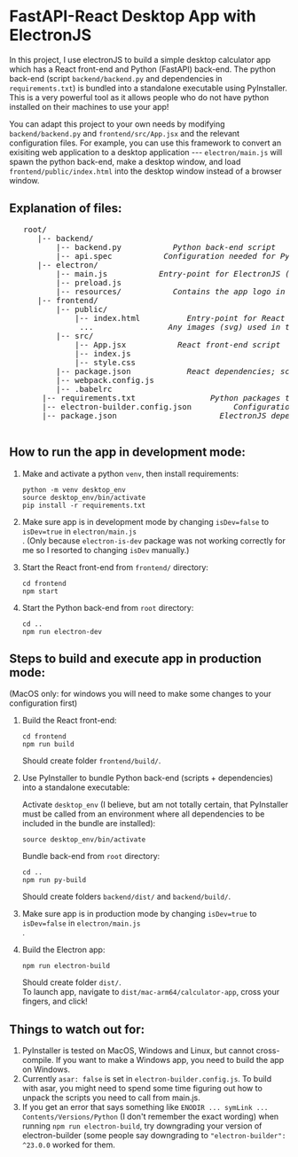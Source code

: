 # FastAPI-React Desktop App with ElectronJS 

In this project, I use electronJS to build a simple desktop calculator app which has a React front-end and Python (FastAPI) back-end. The python back-end (script `backend/backend.py` and dependencies in `requirements.txt`) is bundled into a standalone executable using PyInstaller. This is a very powerful tool as it allows people who do not have python installed on their machines to use your app!

You can adapt this project to your own needs by modifying `backend/backend.py` and `frontend/src/App.jsx` and the relevant configuration files. For example, you can use this framework to convert an exisiting web application to a desktop application --- `electron/main.js` will spawn the python back-end, make a desktop window, and load `frontend/public/index.html` into the desktop window instead of a browser window. 

## Explanation of files: 

<pre>
   root/ 
      |-- backend/ 
          |-- backend.py           <em>Python back-end script</em>
          |-- api.spec           <em>Configuration needed for PyInstaller</em>
      |-- electron/
          |-- main.js           <em>Entry-point for ElectronJS (makes desktop window) and FastAPI back-end (spawns python process)</em>
          |-- preload.js   
          |-- resources/           <em>Contains the app logo in .icns format for MacOS (change to .ico for Windows) </em>
      |-- frontend/
          |-- public/
              |-- index.html          <em>Entry-point for React front-end in dev mode</em>
               ...                <em>Any images (svg) used in the front-end</em>
          |-- src/
              |-- App.jsx           <em>React front-end script</em>
              |-- index.js
              |-- style.css    
          |-- package.json            <em>React dependencies; scripts: start, build</em>
          |-- webpack.config.js
          |-- .babelrc
       |-- requirements.txt                <em>Python packages to install (preferrably inside a venv in the root directory) </em> 
       |-- electron-builder.config.json         <em>Configuration for electron-builder</em>
       |-- package.json                      <em>ElectronJS dependencies; scripts: py-install, py-build, electron-dev, electron-build </em>
  
</pre>

  


## How to run the app in development mode: 

1. Make and activate a python `venv`, then install requirements: <br/>
   ```
   python -m venv desktop_env
   source desktop_env/bin/activate
   pip install -r requirements.txt
   ```

2. Make sure app is in development mode by changing `isDev=false` to `isDev=true` in `electron/main.js`<br/>.
   (Only because `electron-is-dev` package was not working correctly for me so I resorted to changing `isDev` manually.)
   
4. Start the React front-end from `frontend/` directory:<br/>
   ```
   cd frontend
   npm start
   ```
   
5. Start the Python back-end from `root` directory:
   ```
   cd ..
   npm run electron-dev
   ```
   

## Steps to build and execute app in production mode: 
(MacOS only: for windows you will need to make some changes to your configuration first)

1. Build the React front-end:<br/>
   ```
   cd frontend
   npm run build
   ```
   Should create folder `frontend/build/`.
   
3. Use PyInstaller to bundle Python back-end (scripts + dependencies) into a standalone executable:<br/>

   Activate `desktop_env` (I believe, but am not totally certain, that PyInstaller must be called from an environment where all dependencies to be included in the bundle are installed):
   ```
   source desktop_env/bin/activate
   ```
   Bundle back-end from `root` directory:
   ```
   cd ..
   npm run py-build
   ```
   Should create folders `backend/dist/` and `backend/build/`.

4. Make sure app is in production mode by changing `isDev=true` to `isDev=false` in `electron/main.js`<br/>.


5. Build the Electron app:<br/>
   ```
   npm run electron-build
   ```
   Should create folder `dist/`. <br/>
   To launch app, navigate to `dist/mac-arm64/calculator-app`, cross your fingers, and click!

## Things to watch out for: 

1. PyInstaller is tested on MacOS, Windows and Linux, but cannot cross-compile. If you want to make a Windows app, you need to build the app on Windows.
2. Currently `asar: false` is set in `electron-builder.config.js`. To build with asar, you might need to spend some time figuring out how to unpack the scripts you need to call from main.js.
3. If you get an error that says something like `ENODIR ... symLink ... Contents/Versions/Python` (I don't remember the exact wording) when running `npm run electron-build`, try downgrading your version of electron-builder (some people say downgrading to `"electron-builder": ^23.0.0` worked for them. 
